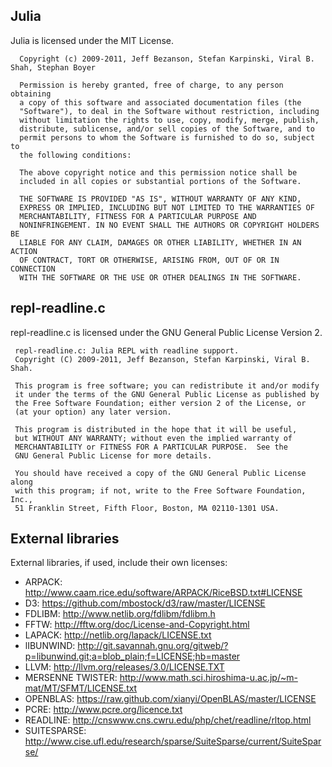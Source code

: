 ## Julia

Julia is licensed under the MIT License.

      Copyright (c) 2009-2011, Jeff Bezanson, Stefan Karpinski, Viral B. Shah, Stephan Boyer

      Permission is hereby granted, free of charge, to any person obtaining
      a copy of this software and associated documentation files (the
      "Software"), to deal in the Software without restriction, including
      without limitation the rights to use, copy, modify, merge, publish,
      distribute, sublicense, and/or sell copies of the Software, and to
      permit persons to whom the Software is furnished to do so, subject to
      the following conditions:

      The above copyright notice and this permission notice shall be
      included in all copies or substantial portions of the Software.

      THE SOFTWARE IS PROVIDED "AS IS", WITHOUT WARRANTY OF ANY KIND,
      EXPRESS OR IMPLIED, INCLUDING BUT NOT LIMITED TO THE WARRANTIES OF
      MERCHANTABILITY, FITNESS FOR A PARTICULAR PURPOSE AND
      NONINFRINGEMENT. IN NO EVENT SHALL THE AUTHORS OR COPYRIGHT HOLDERS BE
      LIABLE FOR ANY CLAIM, DAMAGES OR OTHER LIABILITY, WHETHER IN AN ACTION
      OF CONTRACT, TORT OR OTHERWISE, ARISING FROM, OUT OF OR IN CONNECTION
      WITH THE SOFTWARE OR THE USE OR OTHER DEALINGS IN THE SOFTWARE.

## repl-readline.c

repl-readline.c is licensed under the GNU General Public License Version 2.

     repl-readline.c: Julia REPL with readline support.
     Copyright (C) 2009-2011, Jeff Bezanson, Stefan Karpinski, Viral B. Shah.

     This program is free software; you can redistribute it and/or modify
     it under the terms of the GNU General Public License as published by
     the Free Software Foundation; either version 2 of the License, or
     (at your option) any later version.

     This program is distributed in the hope that it will be useful,
     but WITHOUT ANY WARRANTY; without even the implied warranty of
     MERCHANTABILITY or FITNESS FOR A PARTICULAR PURPOSE.  See the
     GNU General Public License for more details.

     You should have received a copy of the GNU General Public License along
     with this program; if not, write to the Free Software Foundation, Inc.,
     51 Franklin Street, Fifth Floor, Boston, MA 02110-1301 USA.

## External libraries

External libraries, if used, include their own licenses:

- ARPACK: 	       http://www.caam.rice.edu/software/ARPACK/RiceBSD.txt#LICENSE
- D3:                  https://github.com/mbostock/d3/raw/master/LICENSE
- FDLIBM:              http://www.netlib.org/fdlibm/fdlibm.h
- FFTW:                http://fftw.org/doc/License-and-Copyright.html
- LAPACK:              http://netlib.org/lapack/LICENSE.txt
- lIBUNWIND:           http://git.savannah.gnu.org/gitweb/?p=libunwind.git;a=blob_plain;f=LICENSE;hb=master
- LLVM:                http://llvm.org/releases/3.0/LICENSE.TXT
- MERSENNE TWISTER:    http://www.math.sci.hiroshima-u.ac.jp/~m-mat/MT/SFMT/LICENSE.txt
- OPENBLAS:            https://raw.github.com/xianyi/OpenBLAS/master/LICENSE
- PCRE:                http://www.pcre.org/licence.txt
- READLINE:            http://cnswww.cns.cwru.edu/php/chet/readline/rltop.html
- SUITESPARSE:         http://www.cise.ufl.edu/research/sparse/SuiteSparse/current/SuiteSparse/
